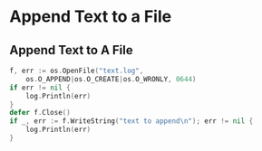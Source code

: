 # Append Text to a File

## Append Text to A File

```go
f, err := os.OpenFile("text.log",
	os.O_APPEND|os.O_CREATE|os.O_WRONLY, 0644)
if err != nil {
	log.Println(err)
}
defer f.Close()
if _, err := f.WriteString("text to append\n"); err != nil {
	log.Println(err)
}
```
